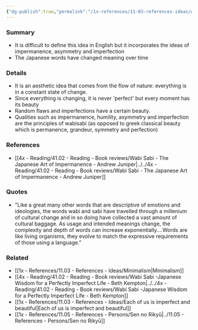 ```yaml
---
{"dg-publish":true,"permalink":"/1x-references/11-03-references-ideas/what-is-wabisabi/","title":"permanent note"}
---
```



### Summary
- It is difficult to define this idea in English but it incorporates the ideas of impermanence, asymmetry and imperfection
- The Japanese words have changed meaning over time

### Details
- It is an aesthetic idea that comes from the flow of nature: everything is in a constant state of change.
- Since everything is changing, it is never 'perfect' but every moment has its beauty
- Random flaws and imperfections have a certain beauty.
- Qualities such as impermanence, humility, asymmetry and imperfection are the principles of wabisabi (as opposed to greek classical beauty which is permanence, grandeur, symmetry and perfection)

### References
- [[4x - Reading/41.02 - Reading - Book reviews/Wabi Sabi - The Japanese Art of Impermanence - Andrew Juniper\|../../4x - Reading/41.02 - Reading - Book reviews/Wabi Sabi - The Japanese Art of Impermanence - Andrew Juniper]]

### Quotes
- "Like a great many other words that are descriptive of emotions and ideologies, the words wabi and sabi have travelled through a millenium of cultural change and in so doing have collected a vast amount of cultural baggage. As usage and intended meanings change, the complexity and depth of words can increase exponentially....Words are like living organisms, they evolve to match the expressive requirements of those using a language."

### Related
- [[1x - References/11.03 - References - Ideas/Minimalism\|Minimalism]]
- [[4x - Reading/41.02 - Reading - Book reviews/Wabi Sabi -Japanese Wisdom for a Perfectly Imperfect Life - Beth Kempton\|../../4x - Reading/41.02 - Reading - Book reviews/Wabi Sabi -Japanese Wisdom for a Perfectly Imperfect Life - Beth Kempton]]
- [[1x - References/11.03 - References - Ideas/Each of us is imperfect and beautiful\|Each of us is imperfect and beautiful]]
- [[1x - References/11.05 - References - Persons/Sen no Rikyū\|../11.05 - References - Persons/Sen no Rikyū]]